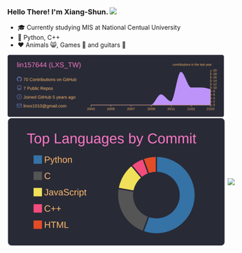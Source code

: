 ### Hello There! I'm Xiang-Shun. <img src="https://media.giphy.com/media/hvRJCLFzcasrR4ia7z/giphy.gif" width="25px">

- 🎓 Currently studying MIS at National Centual University
- 👾 Python, C++
- ❤️ Animals 😸, Games 🐳 and guitars 🎸

<div>
  <img align="center" src="https://raw.githubusercontent.com/lin157644/github-profile-summary-cards/master/profile-summary-card-output/dracula/0-profile-details.svg">
  <div style="display: flex;align-items: center;">
    <img src="https://raw.githubusercontent.com/lin157644/github-profile-summary-cards/master/profile-summary-card-output/dracula/2-most-commit-language.svg" >
    <a href="https://spotify-github-profile.vercel.app/api/view?uid=%E6%B6%BC%E7%AD%8D&redirect=true" target="_blank" >
      <img src="https://spotify-github-profile.vercel.app/api/view?uid=%E6%B6%BC%E7%AD%8D&cover_image=false&theme=default" >
  </div>
</div>

<!--
**lin157644/lin157644** is a ✨ _special_ ✨ repository because its `README.md` (this file) appears on your GitHub profile.

Here are some ideas to get you started:

-->
